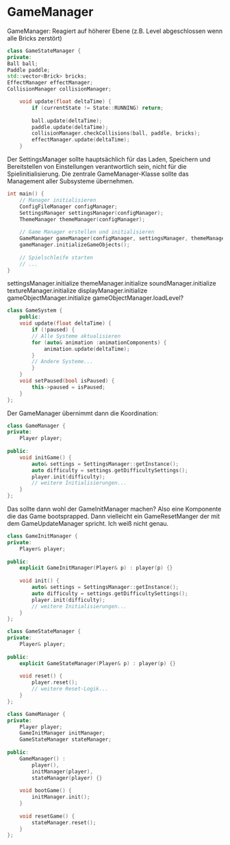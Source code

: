 # GameManager

GameManager:
Reagiert auf höherer Ebene (z.B. Level abgeschlossen wenn alle Bricks zerstört)

```c++
class GameStateManager {
private:
Ball ball;
Paddle paddle;
std::vector<Brick> bricks;
EffectManager effectManager;
CollisionManager collisionManager;

    void update(float deltaTime) {
        if (currentState != State::RUNNING) return;
        
        ball.update(deltaTime);
        paddle.update(deltaTime);
        collisionManager.checkCollisions(ball, paddle, bricks);
        effectManager.update(deltaTime);
    }
```

Der SettingsManager sollte hauptsächlich für das Laden, Speichern und Bereitstellen von Einstellungen verantwortlich
sein, nicht für die Spielinitialisierung. Die zentrale GameManager-Klasse sollte das Management aller Subsysteme
übernehmen.

```c++
int main() {
    // Manager initialisieren
    ConfigFileManager configManager;
    SettingsManager settingsManager(configManager);
    ThemeManager themeManager(configManager);
    
    // Game Manager erstellen und initialisieren
    GameManager gameManager(configManager, settingsManager, themeManager);
    gameManager.initializeGameObjects();
    
    // Spielschleife starten
    // ...
}
```

settingsManager.initialize
themeManager.initialize
soundManager.initialize
textureManager.initialize
displayManager.initialize
gameObjectManager.initialize
gameObjectManager.loadLevel?

```c++
class GameSystem {
    public:
    void update(float deltaTime) {
        if (!paused) {
        // Alle Systeme aktualisieren
        for (auto& animation :animationComponents) {
            animation.update(deltaTime);
        }
        // Andere Systeme...
        }
    }
    void setPaused(bool isPaused) {
        this->paused = isPaused;
    }
};
```

Der GameManager übernimmt dann die Koordination:

```c++
class GameManager {
private:
    Player player;
    
public:
    void initGame() {
        auto& settings = SettingsManager::getInstance();
        auto difficulty = settings.getDifficultySettings();
        player.init(difficulty);
        // weitere Initialisierungen...
    }
};
```

Das sollte dann wohl der GameInitManager machen? Also eine Komponente die das Game bootsprapped. Dann vielleicht ein
GameResetManger der mit dem GameUpdateManager spricht. Ich weiß nicht genau.

```c++
class GameInitManager {
private:
    Player& player;
    
public:
    explicit GameInitManager(Player& p) : player(p) {}
    
    void init() {
        auto& settings = SettingsManager::getInstance();
        auto difficulty = settings.getDifficultySettings();
        player.init(difficulty);
        // weitere Initialisierungen...
    }
};

class GameStateManager {
private:
    Player& player;
    
public:
    explicit GameStateManager(Player& p) : player(p) {}
    
    void reset() {
        player.reset();
        // weitere Reset-Logik...
    }
};

class GameManager {
private:
    Player player;
    GameInitManager initManager;
    GameStateManager stateManager;
    
public:
    GameManager() : 
        player(),
        initManager(player),
        stateManager(player) {}
        
    void bootGame() {
        initManager.init();
    }
    
    void resetGame() {
        stateManager.reset();
    }
};
```
